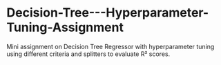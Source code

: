 # Decision-Tree---Hyperparameter-Tuning-Assignment
Mini assignment on Decision Tree Regressor with hyperparameter tuning using different criteria and splitters to evaluate R² scores.
